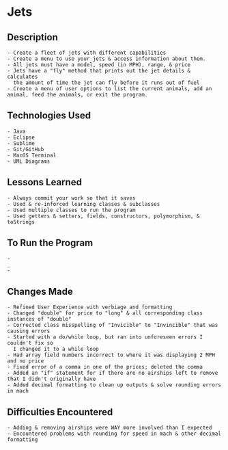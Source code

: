 # Jets

## Description
	- Create a fleet of jets with different capabilities
	- Create a menu to use your jets & access information about them.
	- All jets must have a model, speed (in MPH), range, & price
	- Jets have a "fly" method that prints out the jet details & calculates
	  the amount of time the jet can fly before it runs out of fuel
	- Create a menu of user options to list the current animals, add an animal, feed the animals, or exit the program.

## Technologies Used
	- Java
	- Eclipse
	- Sublime
	- Git/GitHub
	- MacOS Terminal
	- UML Diagrams

## Lessons Learned
	- Always commit your work so that it saves
	- Used & re-inforced learning classes & subclasses
	- Used multiple classes to run the program
	- Used getters & setters, fields, constructors, polymorphism, & toStrings

## To Run the Program
	-
	_
	-

## Changes Made
	- Refined User Experience with verbiage and formatting
	- Changed "double" for price to "long" & all corresponding class instances of "double"
	- Corrected class misspelling of "Invicible" to "Invincible" that was causing errors
	- Started with a do/while loop, but ran into unforeseen errors I couldn't fix so
	  I changed it to a while loop
	- Had array field numbers incorrect to where it was displaying 2 MPH and no price
	- Fixed error of a comma in one of the prices; deleted the comma
	- Added an "if" statement for if there are no airships left to remove that I didn't originally have
	- Added decimal formatting to clean up outputs & solve rounding errors in mach
	 
## Difficulties Encountered
	- Adding & removing airships were WAY more involved than I expected
	- Encountered problems with rounding for speed in mach & other decimal formatting
